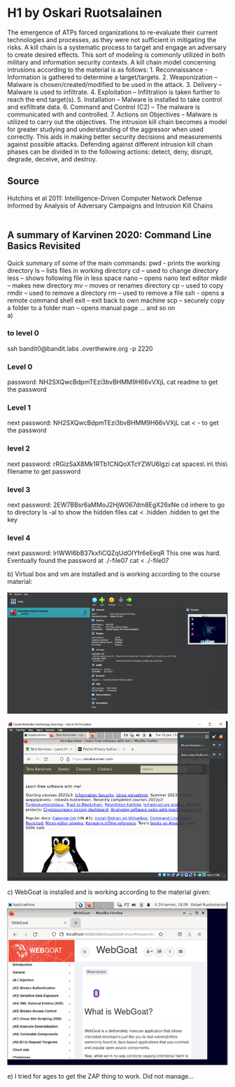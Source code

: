 <h1>H1 by Oskari Ruotsalainen</h1>
The emergence of ATPs forced organizations to re-evaluate their current technologies and processes, as they were not sufficient in mitigating the risks. A kill chain is a systematic process to target and engage an adversary to create desired effects. This sort of modeling is commonly utilized in both military and information security contexts. A kill chain model concerning intrusions according to the material is as follows:
1.	Reconnaissance - Information is gathered to determine a target/targets. 
2.	Weaponization – Malware is chosen/created/modified to be used in the attack.
3.	Delivery – Malware is used to infiltrate.
4.	Exploitation – Infiltration is taken further to reach the end target(s).
5.	Installation – Malware is installed to take control and exfiltrate data.
6.	Command and Control (C2) – The malware is communicated with and controlled.
7.	Actions on Objectives – Malware is utilized to carry out the objectives.
The intrusion kill chain becomes a model for greater studying and understanding of the aggressor when used correctly. This aids in making better security decisions and measurements against possible attacks.  Defending against different intrusion kill chain phases can be divided in to the following actions: detect, deny, disrupt, degrade, deceive, and destroy.

<h2>Source</h2>
Hutchins et al 2011: Intelligence-Driven Computer Network Defense Informed by Analysis of Adversary Campaigns and Intrusion Kill Chains
<br>
<br>
<h2>A summary of Karvinen 2020: Command Line Basics Revisited</h2>
Quick summary of some of the main commands:
pwd - prints the working directory
ls – lists files in working directory
cd – used to change directory
less – shows following file in less space
nano – opens nano text editor
mkdir – makes new directory
mv – moves or renames directory
cp – used to copy
rmdir – used to remove a directory
rm – used to remove a file
ssh - opens a remote command shell
exit – exit back to own machine
scp – securely copy a folder to a folder
man – opens manual page
… and so on
<br>
a)

<h3>to level 0</h3>
ssh bandit0@bandit.labs .overthewire.org -p 2220

<h3>Level 0</h3>
password: NH2SXQwcBdpmTEzi3bvBHMM9H66vVXjL
cat readme to get the password

<h3>Level 1</h3>
next password: NH2SXQwcBdpmTEzi3bvBHMM9H66vVXjL
cat < - to get the password

<h3>level 2</h3> 
next password: rRGizSaX8Mk1RTb1CNQoXTcYZWU6lgzi
cat spaces\ in\ this\ filename to get password

<h3>level 3</h3>
next password: 2EW7BBsr6aMMoJ2HjW067dm8EgX26xNe
cd inhere to go to directory
ls -al to show the hidden files
cat < .hidden .hidden to get the key

<h3>level 4</h3>
next password: lrIWWI6bB37kxfiCQZqUdOIYfr6eEeqR
This one was hard. Eventually found the password at ./-file07
cat < ./-file07


b) Virtual box and vm are installed and is working according to the course material:

![virtual box](VM.PNG)

![vm](VM_toimii.PNG)

c) WebGoat is installed and is working according to the material given: 

![WeGoat working](WebGoat.PNG)

e) I tried for ages to get the ZAP thing to work. Did not manage...

